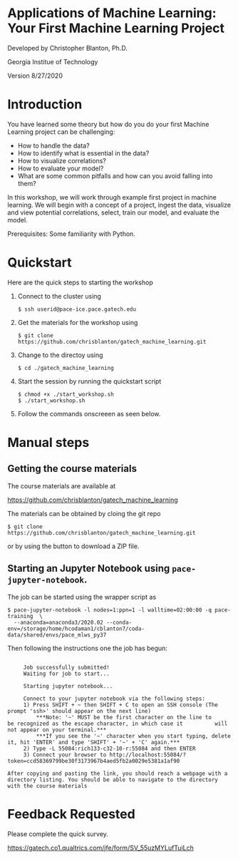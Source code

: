 # Applications of Machine Learning: Your First Machine Learning Project

Developed by Christopher Blanton, Ph.D.

Georgia Institue of Technology

Version 8/27/2020


# Introduction

You have learned some theory but how do you do your first Machine Learning project can be challenging: 

- How to handle the data? 
- How to identify what is essential in the data? 
- How to visualize correlations? 
- How to evaluate your model? 
- What are some common pitfalls and how can you avoid falling into them? 

In this workshop, we will work through example first project in machine learning. We will begin with a concept of a project, ingest the data, visualize and view potential correlations, select, train our model, and evaluate the model. 

Prerequisites: Some familiarity with Python.

# Quickstart

Here are the quick steps to starting the workshop

1. Connect to the cluster using 
   ```
   $ ssh userid@pace-ice.pace.gatech.edu
   ```
2. Get the materials for the workshop using
   ```
   $ git clone https://github.com/chrisblanton/gatech_machine_learning.git
   ```
3. Change to the directoy using
   ```
   $ cd ./gatech_machine_learning
   ```
4. Start the session by running the quickstart script
   ```   
   $ chmod +x ./start_workshop.sh
   $ ./start_workshop.sh
   ```
5. Follow the commands onscreeen as seen below.

# Manual steps

## Getting the course materials

The course materials are available at

https://github.com/chrisblanton/gatech_machine_learning

The materials can be obtained by cloing the git repo

    $ git clone https://github.com/chrisblanton/gatech_machine_learning.git

or by using the button to download a ZIP file.  




## Starting an Jupyter Notebook using `pace-jupyter-notebook`. 

The job can be started using the wrapper script as 

    $ pace-jupyter-notebook -l nodes=1:ppn=1 -l walltime=02:00:00 -q pace-training  \
      --anaconda=anaconda3/2020.02 --conda-env=/storage/home/hcodaman1/cblanton7/coda-data/shared/envs/pace_mlws_py37

Then following the instructions one the job has begun:

```

     Job successfully submitted!
     Waiting for job to start...
     
     Starting jupyter notebook...

     Connect to your jupyter notebook via the following steps:
     1) Press SHIFT + ~ then SHIFT + C to open an SSH console (The prompt 'ssh>' should appear on the next line)
     	 ***Note: '~' MUST be the first character on the line to   	  be recognized as the escape character, in which case it          will not appear on your terminal.***
      	 ***If you see the '~' character when you start typing, delete it, hit 'ENTER' and type 'SHIFT' + '~' + 'C' again.***
   	 2) Type -L 55084:rich133-c32-10-r:55084 and then ENTER
   	 3) Connect your browser to http://localhost:55084/?token=ccd58369799be30f3173967b4aed5fb2a0029e5381a1af90

After copying and pasting the link, you should reach a webpage with a directory listing. You should be able to navigate to the directory with the course materials
```


# Feedback Requested

Please complete the quick survey. 

<https://gatech.co1.qualtrics.com/jfe/form/SV_55uzMYLufTuiLch> 
